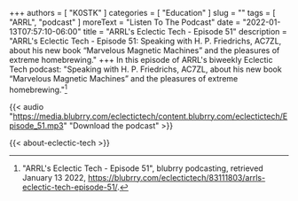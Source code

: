 +++
authors = [ "K0STK" ]
categories = [ "Education" ]
slug = ""
tags = [ "ARRL", "podcast" ]
moreText = "Listen To The Podcast"
date = "2022-01-13T07:57:10-06:00"
title = "ARRL's Eclectic Tech - Episode 51"
description = "ARRL's Eclectic Tech - Episode 51: Speaking with H. P. Friedrichs, AC7ZL, about his new book “Marvelous Magnetic Machines” and the pleasures of extreme homebrewing."
+++
In this episode of ARRL's biweekly Eclectic Tech podcast: "Speaking with H. P. Friedrichs, AC7ZL, about his new book “Marvelous Magnetic Machines” and the pleasures of extreme homebrewing."[^1]

[^1]: "ARRL's Eclectic Tech - Episode 51", blubrry podcasting, retrieved January 13 2022, https://blubrry.com/eclectictech/83111803/arrls-eclectic-tech-episode-51/.

<!--more-->

{{< audio "https://media.blubrry.com/eclectictech/content.blubrry.com/eclectictech/Episode_51.mp3" "Download the podcast" >}}

{{< about-eclectic-tech >}}
